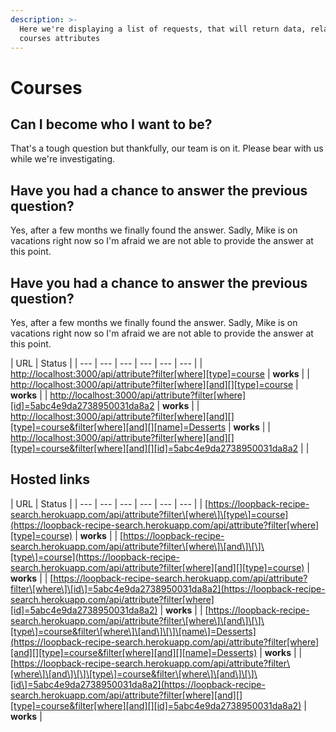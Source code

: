 ```yaml
---
description: >-
  Here we're displaying a list of requests, that will return data, related to
  courses attributes
---
```


# Courses

## Can I become who I want to be?

That's a tough question but thankfully, our team is on it. Please bear with us while we're investigating.

## Have you had a chance to answer the previous question?

Yes, after a few months we finally found the answer. Sadly, Mike is on vacations right now so I'm afraid we are not able to provide the answer at this point.



## Have you had a chance to answer the previous question?

Yes, after a few months we finally found the answer. Sadly, Mike is on vacations right now so I'm afraid we are not able to provide the answer at this point.

| URL | Status |
| --- | --- | --- | --- | --- | --- |
| ​[http://localhost:3000/api/attribute?filter\[where\]\[type\]=course](http://localhost:3000/api/attribute?filter[where][type]=course) | **works** |
| ​[http://localhost:3000/api/attribute?filter\[where\]\[and\]\[\]\[type\]=course](http://localhost:3000/api/attribute?filter[where][and][][type]=course) | **works** |
| ​[http://localhost:3000/api/attribute?filter\[where\]\[id\]=5abc4e9da2738950031da8a2](http://localhost:3000/api/attribute?filter[where][id]=5abc4e9da2738950031da8a2) | **works** |
| [http://localhost:3000/api/attribute?filter\[where\]\[and\]\[\]\[type\]=course&filter\[where\]\[and\]\[\]\[name\]=Desserts](http://localhost:3000/api/attribute?filter[where][and][][type]=course&filter[where][and][][name]=Desserts) | **works** |
| [http://localhost:3000/api/attribute?filter\[where\]\[and\]\[\]\[type\]=course&filter\[where\]\[and\]\[\]\[id\]=5abc4e9da2738950031da8a2](http://localhost:3000/api/attribute?filter[where][and][][type]=course&filter[where][and][][id]=5abc4e9da2738950031da8a2) |  |

## Hosted links

| URL | Status |
| --- | --- | --- | --- | --- | --- |
| [https://loopback-recipe-search.herokuapp.com/api/attribute?filter\[where\]\[type\]=course](https://loopback-recipe-search.herokuapp.com/api/attribute?filter[where][type]=course) | **works** |
| ​[https://loopback-recipe-search.herokuapp.com/api/attribute?filter\[where\]\[and\]\[\]\[type\]=course](https://loopback-recipe-search.herokuapp.com/api/attribute?filter[where][and][][type]=course) | **works** |
| ​[https://loopback-recipe-search.herokuapp.com/api/attribute?filter\[where\]\[id\]=5abc4e9da2738950031da8a2](https://loopback-recipe-search.herokuapp.com/api/attribute?filter[where][id]=5abc4e9da2738950031da8a2) | **works** |
| [https://loopback-recipe-search.herokuapp.com/api/attribute?filter\[where\]\[and\]\[\]\[type\]=course&filter\[where\]\[and\]\[\]\[name\]=Desserts](https://loopback-recipe-search.herokuapp.com/api/attribute?filter[where][and][][type]=course&filter[where][and][][name]=Desserts) | **works** |
| [https://loopback-recipe-search.herokuapp.com/api/attribute?filter\[where\]\[and\]\[\]\[type\]=course&filter\[where\]\[and\]\[\]\[id\]=5abc4e9da2738950031da8a2](https://loopback-recipe-search.herokuapp.com/api/attribute?filter[where][and][][type]=course&filter[where][and][][id]=5abc4e9da2738950031da8a2) | **works** |

